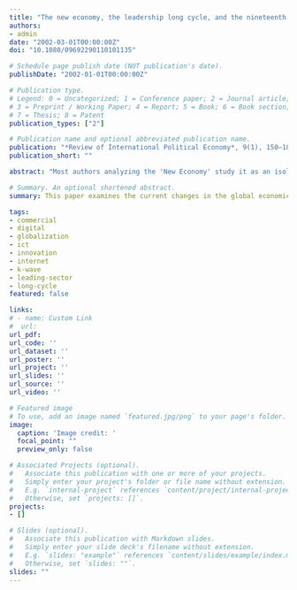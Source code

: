 ```yaml
---
title: "The new economy, the leadership long cycle, and the nineteenth k-wave"
authors:
- admin
date: "2002-03-01T00:00:00Z"
doi: "10.1080/09692290110101135"

# Schedule page publish date (NOT publication's date).
publishDate: "2002-01-01T00:00:00Z"

# Publication type.
# Legend: 0 = Uncategorized; 1 = Conference paper; 2 = Journal article;
# 3 = Preprint / Working Paper; 4 = Report; 5 = Book; 6 = Book section;
# 7 = Thesis; 8 = Patent
publication_types: ["2"]

# Publication name and optional abbreviated publication name.
publication: "*Review of International Political Economy*, 9(1), 150–182"
publication_short: ""

abstract: "Most authors analyzing the 'New Economy' study it as an isolated phenomenon. This approach, however, misses the continued significance of structural economic and socio-political fundamentals, both domestically and within the world economy. This paper examines the current changes in the global economic environment in a historical and structural context and identifies change as a pattern constantly discernible in at least the past one thousand years. The changes leading to the New Economy are neither unique in a historical context, nor do they represent the end of the nation state and its role in the global economy. Instead, the changes represent a common pattern observed over an extended period of time. A convincing framework to study and explain the question of economic and political global leadership in the course of history is the leadership long cycle paradigm. The paper identifies the Internet as the new leading sector of the nineteenth K-wave and the United States as the country most likely to be the old and new leading economy in the world economic and political system."

# Summary. An optional shortened abstract.
summary: This paper examines the current changes in the global economic environment in a historical and structural context and identifies change as a pattern constantly discernible in at least the past one thousand years.

tags:
- commercial
- digital
- globalization
- ict
- innovation
- internet
- k-wave
- leading-sector
- long-cycle
featured: false

links:
# - name: Custom Link
#  url:
url_pdf:
url_code: ''
url_dataset: ''
url_poster: ''
url_project: ''
url_slides: ''
url_source: ''
url_video: ''

# Featured image
# To use, add an image named `featured.jpg/png` to your page's folder.
image:
  caption: 'Image credit: '
  focal_point: ""
  preview_only: false

# Associated Projects (optional).
#   Associate this publication with one or more of your projects.
#   Simply enter your project's folder or file name without extension.
#   E.g. `internal-project` references `content/project/internal-project/index.md`.
#   Otherwise, set `projects: []`.
projects:
- []

# Slides (optional).
#   Associate this publication with Markdown slides.
#   Simply enter your slide deck's filename without extension.
#   E.g. `slides: "example"` references `content/slides/example/index.md`.
#   Otherwise, set `slides: ""`.
slides: ""
---
```

